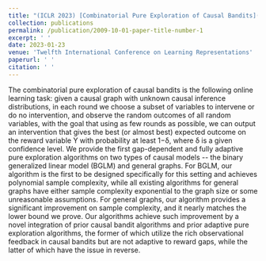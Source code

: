 ```yaml
---
title: "(ICLR 2023) [Combinatorial Pure Exploration of Causal Bandits](https://openreview.net/pdf?id=pBBsrPzq7aF) \n **Nuoya Xiong**, Wei Chen"
collection: publications
permalink: /publication/2009-10-01-paper-title-number-1
excerpt: ' '
date: 2023-01-23
venue: 'Twelfth International Conference on Learning Representations'
paperurl: ' '
citation: ' '
---
```

The combinatorial pure exploration of causal bandits is the following online learning task: given a causal graph with unknown causal inference distributions, in each round we choose a subset of variables to intervene or do no intervention, and observe the random outcomes of all random variables, with the goal that using as few rounds as possible, we can output an intervention that gives the best (or almost best) expected outcome on the reward variable Y with probability at least 1−δ, where δ is a given confidence level. We provide the first gap-dependent and fully adaptive pure exploration algorithms on two types of causal models -- the binary generalized linear model (BGLM) and general graphs. For BGLM, our algorithm is the first to be designed specifically for this setting and achieves polynomial sample complexity, while all existing algorithms for general graphs have either sample complexity exponential to the graph size or some unreasonable assumptions. For general graphs, our algorithm provides a significant improvement on sample complexity, and it nearly matches the lower bound we prove. Our algorithms achieve such improvement by a novel integration of prior causal bandit algorithms and prior adaptive pure exploration algorithms, the former of which utilize the rich observational feedback in causal bandits but are not adaptive to reward gaps, while the latter of which have the issue in reverse.
